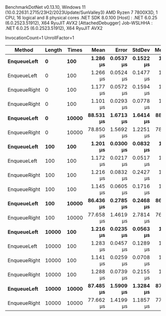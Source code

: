 
BenchmarkDotNet v0.13.10, Windows 11 (10.0.22631.2715/23H2/2023Update/SunValley3)
AMD Ryzen 7 7800X3D, 1 CPU, 16 logical and 8 physical cores
.NET SDK 8.0.100
  [Host]     : .NET 6.0.25 (6.0.2523.51912), X64 RyuJIT AVX2 [AttachedDebugger]
  Job-WSLHHA : .NET 6.0.25 (6.0.2523.51912), X64 RyuJIT AVX2

InvocationCount=1  UnrollFactor=1  

 Method       | Length | Times | Mean      | Error     | StdDev    | Median    | Allocated |
------------- |------- |------ |----------:|----------:|----------:|----------:|----------:|
 **EnqueueLeft**  | **0**      | **100**   |  **1.286 μs** | **0.0537 μs** | **0.1522 μs** |  **1.200 μs** |   **5.22 KB** |
 EnqueueLeft  | 0      | 100   |  1.266 μs | 0.0524 μs | 0.1477 μs |  1.200 μs |   5.22 KB |
 EnqueueRight | 0      | 100   |  1.177 μs | 0.0572 μs | 0.1594 μs |  1.100 μs |   5.22 KB |
 EnqueueRight | 0      | 100   |  1.101 μs | 0.0293 μs | 0.0778 μs |  1.100 μs |   5.22 KB |
 **EnqueueLeft**  | **0**      | **10000** | **88.531 μs** | **1.6713 μs** | **1.6414 μs** | **88.800 μs** | **469.28 KB** |
 EnqueueRight | 0      | 10000 | 78.850 μs | 1.5692 μs | 1.2251 μs | 78.550 μs | 469.28 KB |
 **EnqueueLeft**  | **100**    | **100**   |  **1.201 μs** | **0.0300 μs** | **0.0832 μs** |  **1.200 μs** |   **5.22 KB** |
 EnqueueLeft  | 100    | 100   |  1.172 μs | 0.0217 μs | 0.0517 μs |  1.200 μs |   5.22 KB |
 EnqueueRight | 100    | 100   |  1.216 μs | 0.0832 μs | 0.2427 μs |  1.100 μs |   5.22 KB |
 EnqueueRight | 100    | 100   |  1.145 μs | 0.0605 μs | 0.1716 μs |  1.100 μs |   5.22 KB |
 **EnqueueLeft**  | **100**    | **10000** | **86.436 μs** | **0.2785 μs** | **0.2468 μs** | **86.400 μs** | **469.28 KB** |
 EnqueueRight | 100    | 10000 | 77.658 μs | 1.4619 μs | 2.7814 μs | 76.600 μs | 469.28 KB |
 **EnqueueLeft**  | **10000**  | **100**   |  **1.216 μs** | **0.0235 μs** | **0.0563 μs** |  **1.200 μs** |   **5.22 KB** |
 EnqueueLeft  | 10000  | 100   |  1.283 μs | 0.0457 μs | 0.1289 μs |  1.200 μs |   5.22 KB |
 EnqueueRight | 10000  | 100   |  1.141 μs | 0.0259 μs | 0.0708 μs |  1.100 μs |   5.22 KB |
 EnqueueRight | 10000  | 100   |  1.288 μs | 0.0739 μs | 0.2155 μs |  1.200 μs |   5.22 KB |
 **EnqueueLeft**  | **10000**  | **10000** | **87.485 μs** | **1.5909 μs** | **1.3284 μs** | **87.400 μs** | **469.28 KB** |
 EnqueueRight | 10000  | 10000 | 77.662 μs | 1.4199 μs | 1.1857 μs | 77.600 μs | 469.28 KB |
